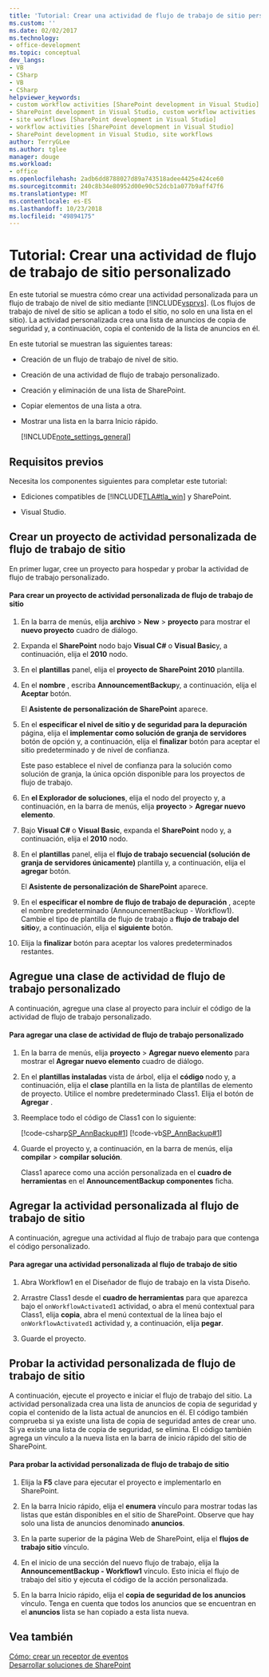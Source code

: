```yaml
---
title: 'Tutorial: Crear una actividad de flujo de trabajo de sitio personalizado | Microsoft Docs'
ms.custom: ''
ms.date: 02/02/2017
ms.technology:
- office-development
ms.topic: conceptual
dev_langs:
- VB
- CSharp
- VB
- CSharp
helpviewer_keywords:
- custom workflow activities [SharePoint development in Visual Studio]
- SharePoint development in Visual Studio, custom workflow activities
- site workflows [SharePoint development in Visual Studio]
- workflow activities [SharePoint development in Visual Studio]
- SharePoint development in Visual Studio, site workflows
author: TerryGLee
ms.author: tglee
manager: douge
ms.workload:
- office
ms.openlocfilehash: 2adb6dd8788027d89a743518adee4425e424ce60
ms.sourcegitcommit: 240c8b34e80952d00e90c52dcb1a077b9aff47f6
ms.translationtype: MT
ms.contentlocale: es-ES
ms.lasthandoff: 10/23/2018
ms.locfileid: "49894175"
---
```

# <a name="walkthrough-create-a-custom-site-workflow-activity"></a>Tutorial: Crear una actividad de flujo de trabajo de sitio personalizado
  En este tutorial se muestra cómo crear una actividad personalizada para un flujo de trabajo de nivel de sitio mediante [!INCLUDE[vsprvs](../sharepoint/includes/vsprvs-md.md)]. (Los flujos de trabajo de nivel de sitio se aplican a todo el sitio, no solo en una lista en el sitio). La actividad personalizada crea una lista de anuncios de copia de seguridad y, a continuación, copia el contenido de la lista de anuncios en él.  
  
 En este tutorial se muestran las siguientes tareas:  
  
- Creación de un flujo de trabajo de nivel de sitio.  
  
- Creación de una actividad de flujo de trabajo personalizado.  
  
- Creación y eliminación de una lista de SharePoint.  
  
- Copiar elementos de una lista a otra.  
  
- Mostrar una lista en la barra Inicio rápido.  
  
  [!INCLUDE[note_settings_general](../sharepoint/includes/note-settings-general-md.md)]  
  
## <a name="prerequisites"></a>Requisitos previos  
 Necesita los componentes siguientes para completar este tutorial:  
  
-   Ediciones compatibles de [!INCLUDE[TLA#tla_win](../sharepoint/includes/tlasharptla-win-md.md)] y SharePoint.
  
-   Visual Studio.  
  
## <a name="create-a-site-workflow-custom-activity-project"></a>Crear un proyecto de actividad personalizada de flujo de trabajo de sitio
 En primer lugar, cree un proyecto para hospedar y probar la actividad de flujo de trabajo personalizado.  
  
#### <a name="to-create-a-site-workflow-custom-activity-project"></a>Para crear un proyecto de actividad personalizada de flujo de trabajo de sitio  
  
1.  En la barra de menús, elija **archivo** > **New** > **proyecto** para mostrar el **nuevo proyecto** cuadro de diálogo.  
  
2.  Expanda el **SharePoint** nodo bajo **Visual C#** o **Visual Basic**y, a continuación, elija el **2010** nodo.  
  
3.  En el **plantillas** panel, elija el **proyecto de SharePoint 2010** plantilla.  
  
4.  En el **nombre** , escriba **AnnouncementBackup**y, a continuación, elija el **Aceptar** botón.  
  
     El **Asistente de personalización de SharePoint** aparece.  
  
5.  En el **especificar el nivel de sitio y de seguridad para la depuración** página, elija el **implementar como solución de granja de servidores** botón de opción y, a continuación, elija el **finalizar** botón para aceptar el sitio predeterminado y de nivel de confianza.  
  
     Este paso establece el nivel de confianza para la solución como solución de granja, la única opción disponible para los proyectos de flujo de trabajo.  
  
6.  En **el Explorador de soluciones**, elija el nodo del proyecto y, a continuación, en la barra de menús, elija **proyecto** > **Agregar nuevo elemento**.  
  
7.  Bajo **Visual C#** o **Visual Basic**, expanda el **SharePoint** nodo y, a continuación, elija el **2010** nodo.  
  
8.  En el **plantillas** panel, elija el **flujo de trabajo secuencial (solución de granja de servidores únicamente)** plantilla y, a continuación, elija el **agregar** botón.  
  
     El **Asistente de personalización de SharePoint** aparece.  
  
9. En el **especificar el nombre de flujo de trabajo de depuración** , acepte el nombre predeterminado (AnnouncementBackup - Workflow1). Cambie el tipo de plantilla de flujo de trabajo a **flujo de trabajo del sitio**y, a continuación, elija el **siguiente** botón.  
  
10. Elija la **finalizar** botón para aceptar los valores predeterminados restantes.  
  
## <a name="add-a-custom-workflow-activity-class"></a>Agregue una clase de actividad de flujo de trabajo personalizado
 A continuación, agregue una clase al proyecto para incluir el código de la actividad de flujo de trabajo personalizado.  
  
#### <a name="to-add-a-custom-workflow-activity-class"></a>Para agregar una clase de actividad de flujo de trabajo personalizado  
  
1.  En la barra de menús, elija **proyecto** > **Agregar nuevo elemento** para mostrar el **Agregar nuevo elemento** cuadro de diálogo.  
  
2.  En el **plantillas instaladas** vista de árbol, elija el **código** nodo y, a continuación, elija el **clase** plantilla en la lista de plantillas de elemento de proyecto. Utilice el nombre predeterminado Class1. Elija el botón de **Agregar** .  
  
3.  Reemplace todo el código de Class1 con lo siguiente:  
  
     [!code-csharp[SP_AnnBackup#1](../sharepoint/codesnippet/CSharp/announcementbackup/class1.cs#1)]
     [!code-vb[SP_AnnBackup#1](../sharepoint/codesnippet/VisualBasic/announcementbackupvb/class1.vb#1)]  
  
4.  Guarde el proyecto y, a continuación, en la barra de menús, elija **compilar** > **compilar solución**.  
  
     Class1 aparece como una acción personalizada en el **cuadro de herramientas** en el **AnnouncementBackup componentes** ficha.  
  
## <a name="add-the-custom-activity-to-the-site-workflow"></a>Agregar la actividad personalizada al flujo de trabajo de sitio
 A continuación, agregue una actividad al flujo de trabajo para que contenga el código personalizado.  
  
#### <a name="to-add-a-custom-activity-to-the-site-workflow"></a>Para agregar una actividad personalizada al flujo de trabajo de sitio
  
1.  Abra Workflow1 en el Diseñador de flujo de trabajo en la vista Diseño.  
  
2.  Arrastre Class1 desde el **cuadro de herramientas** para que aparezca bajo el `onWorkflowActivated1` actividad, o abra el menú contextual para Class1, elija **copia**, abra el menú contextual de la línea bajo el `onWorkflowActivated1` actividad y, a continuación, elija **pegar**.  
  
3.  Guarde el proyecto.  
  
## <a name="test-the-site-workflow-custom-activity"></a>Probar la actividad personalizada de flujo de trabajo de sitio
 A continuación, ejecute el proyecto e iniciar el flujo de trabajo del sitio. La actividad personalizada crea una lista de anuncios de copia de seguridad y copia el contenido de la lista actual de anuncios en él. El código también comprueba si ya existe una lista de copia de seguridad antes de crear uno. Si ya existe una lista de copia de seguridad, se elimina. El código también agrega un vínculo a la nueva lista en la barra de inicio rápido del sitio de SharePoint.  
  
#### <a name="to-test-the-site-workflow-custom-activity"></a>Para probar la actividad personalizada de flujo de trabajo de sitio  
  
1.  Elija la **F5** clave para ejecutar el proyecto e implementarlo en SharePoint.  
  
2.  En la barra Inicio rápido, elija el **enumera** vínculo para mostrar todas las listas que están disponibles en el sitio de SharePoint. Observe que hay solo una lista de anuncios denominado **anuncios**.  
  
3.  En la parte superior de la página Web de SharePoint, elija el **flujos de trabajo sitio** vínculo.  
  
4.  En el inicio de una sección del nuevo flujo de trabajo, elija la **AnnouncementBackup - Workflow1** vínculo. Esto inicia el flujo de trabajo del sitio y ejecuta el código de la acción personalizada.  
  
5.  En la barra Inicio rápido, elija el **copia de seguridad de los anuncios** vínculo. Tenga en cuenta que todos los anuncios que se encuentran en el **anuncios** lista se han copiado a esta lista nueva.  
  
## <a name="see-also"></a>Vea también
 [Cómo: crear un receptor de eventos](../sharepoint/how-to-create-an-event-receiver.md)   
 [Desarrollar soluciones de SharePoint](../sharepoint/developing-sharepoint-solutions.md)  
  
